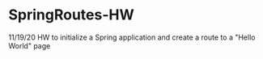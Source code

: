 # SpringRoutes-HW
11/19/20 HW to initialize a Spring application and create a route to a "Hello World" page


